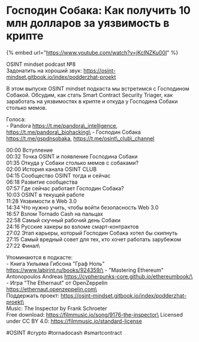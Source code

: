 # Господин Собака: Как получить 10 млн долларов за уязвимость в крипте

{% embed url="https://www.youtube.com/watch?v=jKcINZKu00I" %}

OSINT mindset podcast №8\
Задонатить на хороший звук: https://osint-mindset.gitbook.io/index/podderzhat-proekt

В этом выпуске OSINT mindset подкаста мы встретимся с Господином Собакой. Обсудим, как стать Smart Contract Security Triager, как заработать на уязвимостях в крипте и откуда у Господина Собаки столько мемов.&#x20;

Голоса:\
\- Pandora https://t.me/pandora\_intelligence, https://t.me/pandora\_biohacking\
\- Господин Собака https://t.me/gspdnsobaka, https://t.me/osint\_club\_channel

00:00 Вступление \
00:32 Точка OSINT и появление Господина Собаки\
01:35 Откуда у Собаки столько мемов с собаками?\
02:00 История канала OSINT CLUB\
04:15 Сообщество OSINT тогда и сейчас \
06:18 Развитие сообщества \
07:57 Где сейчас работает Господин Собака?\
10:03 OSINT в текущей работе \
11:28 Уязвимости в Web 3.0 \
14:34 Что нужно учить, чтобы войти безопасность Web 3.0\
16:57 Взлом Tornado Cash на пальцах\
22:58 Самый скучный рабочий день Собаки\
24:16 Русские хакеры во взломе смарт-контрактов \
27:02 Этап карьеры, который Господин Собака хотел бы скипнуть \
27:15 Самый вредный совет для тех, кто хочет работать зарубежом \
27:22 Финал\


Упоминаются в подкасте:\
\- Книга Уильяма Гибсона "Граф Ноль" https://www.labirint.ru/books/924359/\
\- "Mastering Ethereum" Antonopoulos Andreas https://cypherpunks-core.github.io/ethereumbook/\
\- Игра "The Ethernaut" от OpenZeppelin https://ethernaut.openzeppelin.com\
\
Поддержать проект: https://osint-mindset.gitbook.io/index/podderzhat-proekt\
\
Music: The Inspector by Frank Schroeter\
Free download: https://filmmusic.io/song/9176-the-inspector\
Licensed under CC BY 4.0: https://filmmusic.io/standard-license

\#OSINT #crypto #tornadocash #smartcontract
